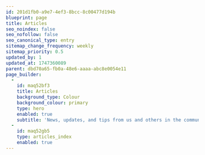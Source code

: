 ```yaml
---
id: 201d1fb0-a9e7-4ef3-8bcc-8c00477d194b
blueprint: page
title: Articles
seo_noindex: false
seo_nofollow: false
seo_canonical_type: entry
sitemap_change_frequency: weekly
sitemap_priority: 0.5
updated_by: 1
updated_at: 1747360089
parent: dbd70a65-fb0a-48e6-aaaa-abc8e0054e11
page_builder:
  -
    id: maq52bf3
    title: Articles
    background_type: Colour
    background_colour: primary
    type: hero
    enabled: true
    subtitle: 'News, updates, and tips from us and others in the community.'
  -
    id: maq52gb5
    type: articles_index
    enabled: true
---
```

